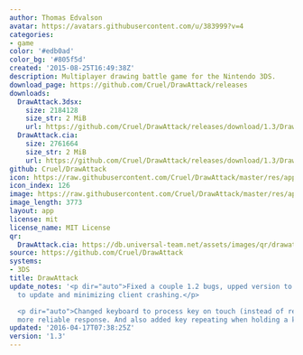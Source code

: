 ```yaml
---
author: Thomas Edvalson
avatar: https://avatars.githubusercontent.com/u/383999?v=4
categories:
- game
color: '#edb0ad'
color_bg: '#805f5d'
created: '2015-08-25T16:49:38Z'
description: Multiplayer drawing battle game for the Nintendo 3DS.
download_page: https://github.com/Cruel/DrawAttack/releases
downloads:
  DrawAttack.3dsx:
    size: 2184128
    size_str: 2 MiB
    url: https://github.com/Cruel/DrawAttack/releases/download/1.3/DrawAttack.3dsx
  DrawAttack.cia:
    size: 2761664
    size_str: 2 MiB
    url: https://github.com/Cruel/DrawAttack/releases/download/1.3/DrawAttack.cia
github: Cruel/DrawAttack
icon: https://raw.githubusercontent.com/Cruel/DrawAttack/master/res/app/icon.png
icon_index: 126
image: https://raw.githubusercontent.com/Cruel/DrawAttack/master/res/app/banner.png
image_length: 3773
layout: app
license: mit
license_name: MIT License
qr:
  DrawAttack.cia: https://db.universal-team.net/assets/images/qr/drawattack-cia.png
source: https://github.com/Cruel/DrawAttack
systems:
- 3DS
title: DrawAttack
update_notes: '<p dir="auto">Fixed a couple 1.2 bugs, upped version to force users
  to update and minimizing client crashing.</p>

  <p dir="auto">Changed keyboard to process key on touch (instead of release) for
  more reliable response. And also added key repeating when holding a key.</p>'
updated: '2016-04-17T07:38:25Z'
version: '1.3'
---
```


